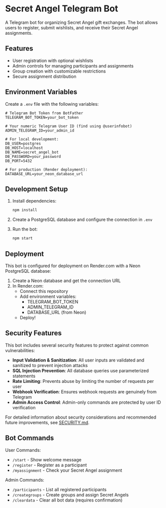 # Secret Angel Telegram Bot

A Telegram bot for organizing Secret Angel gift exchanges. The bot allows users to register, submit wishlists, and receive their Secret Angel assignments.

## Features

- User registration with optional wishlists
- Admin controls for managing participants and assignments
- Group creation with customizable restrictions
- Secure assignment distribution

## Environment Variables

Create a `.env` file with the following variables:

```env
# Telegram Bot Token from BotFather
TELEGRAM_BOT_TOKEN=your_bot_token

# Your numeric Telegram User ID (find using @userinfobot)
ADMIN_TELEGRAM_ID=your_admin_id

# For local development:
DB_USER=postgres
DB_HOST=localhost
DB_NAME=secret_angel_bot
DB_PASSWORD=your_password
DB_PORT=5432

# For production (Render deployment):
DATABASE_URL=your_neon_database_url
```

## Development Setup

1. Install dependencies:
   ```bash
   npm install
   ```

2. Create a PostgreSQL database and configure the connection in `.env`

3. Run the bot:
   ```bash
   npm start
   ```

## Deployment

This bot is configured for deployment on Render.com with a Neon PostgreSQL database:

1. Create a Neon database and get the connection URL
2. In Render.com:
   - Connect this repository
   - Add environment variables:
     - TELEGRAM_BOT_TOKEN
     - ADMIN_TELEGRAM_ID
     - DATABASE_URL (from Neon)
   - Deploy!

## Security Features

This bot includes several security features to protect against common vulnerabilities:

- **Input Validation & Sanitization**: All user inputs are validated and sanitized to prevent injection attacks
- **SQL Injection Prevention**: All database queries use parameterized statements
- **Rate Limiting**: Prevents abuse by limiting the number of requests per user
- **Webhook Verification**: Ensures webhook requests are genuinely from Telegram
- **Admin Access Control**: Admin-only commands are protected by user ID verification

For detailed information about security considerations and recommended future improvements, see [SECURITY.md](SECURITY.md).

## Bot Commands

User Commands:
- `/start` - Show welcome message
- `/register` - Register as a participant
- `/myassignment` - Check your Secret Angel assignment

Admin Commands:
- `/participants` - List all registered participants
- `/creategroups` - Create groups and assign Secret Angels
- `/cleardata` - Clear all bot data (requires confirmation)